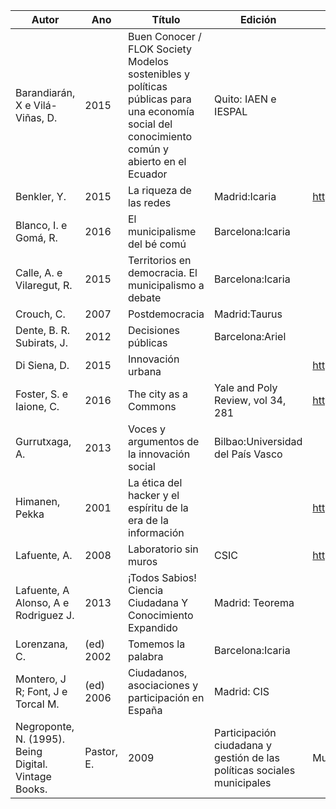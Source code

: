 |Autor|Ano|Título|Edición|URL|
|-----|---|------|-------|---|
|Barandiarán, X e Vilá-Viñas, D.|2015|Buen Conocer / FLOK Society Modelos sostenibles y políticas públicas para una economía social del conocimiento común y abierto en el Ecuador|Quito: IAEN e IESPAL| 
|Benkler, Y.|2015|La riqueza de las redes|Madrid:Icaria|http://www.icariaeditorial.com/pdf_libros/la%20riqueza%20de%20las%20redes.pdf|
|Blanco, I. e Gomá, R.|2016|El municipalisme del bé comú|Barcelona:Icaria|
|Calle, A. e Vilaregut, R.|2015|Territorios en democracia. El municipalismo a debate|Barcelona:Icaria|
|Crouch, C.|2007|Postdemocracia|Madrid:Taurus|
|Dente, B. R. Subirats, J.|2012|Decisiones públicas|Barcelona:Ariel|
|Di Siena, D. |2015| Innovación urbana| |http://urbanohumano.org/sendy/l/XM15ckumESJ2CsIP2laTRw/K3L5Uh3T0Wryr6XhEzPjUQ/HoytlNDTrOLUwKc7a2g892tg|
|Foster, S. e Iaione, C. |2016|The city as a Commons|Yale and Poly Review, vol 34, 281|http://papers.ssrn.com/sol3/papers.cfm?abstract_id=2653084
|Gurrutxaga, A. |2013|Voces y argumentos de la innovación social|Bilbao:Universidad del País Vasco|
| Himanen, Pekka |2001| La ética del hacker y el espíritu de la era de la información | |http://eprints.rclis.org/12851/1/pekka.pdf|
| Lafuente, A. |2008| Laboratorio sin muros | CSIC |http://digital.csic.es/bitstream/10261/2899/1/laboratorio_sin_muros.pdf|
| Lafuente, A  Alonso, A e Rodriguez J. |2013| ¡Todos Sabios!  Ciencia Ciudadana Y Conocimiento Expandido|Madrid: Teorema|
| Lorenzana, C. |(ed) 2002|  Tomemos la palabra |Barcelona:Icaria|
| Montero, J R; Font, J e Torcal M.| (ed) 2006| Ciudadanos, asociaciones y participación en España | Madrid: CIS
| Negroponte, N. (1995). Being Digital. Vintage Books.                                                                          | Pastor, E. |2009| Participación ciudadana y gestión de las políticas sociales municipales|Murcia:Editum|                                                      | Subirats, J. |2016| El poder de lo próximo.  Las virtudes del municipalismo|  Madrid: Catarata|                                                                       | VVAA | 2009| La Administración electrónica y el servicio a los ciudadanos | Ministerio de Economía y Hacienda|